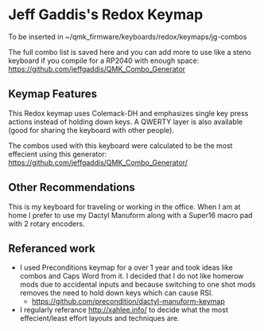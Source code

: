 # Jeff Gaddis's Redox Keymap
To be inserted in ~/qmk_firmware/keyboards/redox/keymaps/jg-combos

The full combo list is saved here and you can add more to use like a steno keyboard if you compile for a RP2040 with enough space: https://github.com/jeffgaddis/QMK_Combo_Generator

## Keymap Features
This Redox keymap uses Colemack-DH and emphasizes single key press actions instead of holding down keys. A QWERTY layer is also available (good for sharing the keyboard with other people).

The combos used with this keyboard were calculated to be the most effecient using this generator: https://github.com/jeffgaddis/QMK_Combo_Generator/

## Other Recommendations
This is my keyboard for traveling or working in the office. When I am at home I prefer to use my Dactyl Manuform along with a Super16 macro pad with 2 rotary encoders.

## Referanced work
- I used Preconditions keymap for a over 1 year and took ideas like combos and Caps Word from it. I decided that I do not like homerow mods due to accidental inputs and because switching to one shot mods removes the need to hold down keys which can cause RSI.
  -  https://github.com/precondition/dactyl-manuform-keymap
- I regularly referance http://xahlee.info/ to decide what the most effecient/least effort layouts and techniques are.
